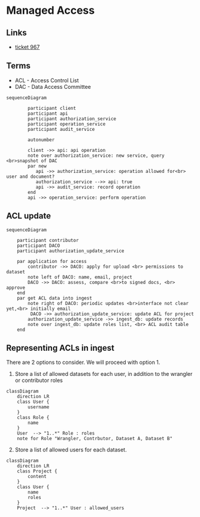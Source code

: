 # Managed Access

## Links
- [ticket 967](https://app.zenhub.com/workspaces/dcp-ingest-product-development-5f71ca62a3cb47326bdc1b5c/issues/gh/ebi-ait/dcp-ingest-central/967)

## Terms

* ACL - Access Control List
* DAC - Data Access Committee

```mermaid
sequenceDiagram

        participant client
        participant api
        participant authorization_service
        participant operation_service
        participant audit_service

        autonumber
    
        client ->> api: api operation
        note over authorization_service: new service, query <br>snapshot of DAC
        par new
           api ->> authorization_service: operation allowed for<br> user and document?
           authorization_service -->> api: true
           api ->> audit_service: record operation
        end 
        api ->> operation_service: perform operation
```

## ACL update
```mermaid
sequenceDiagram

    participant contributor
    participant DACO
    participant authorization_update_service

    par application for access
        contributor ->> DACO: apply for upload <br> permissions to                         dataset
        note left of DACO: name, email, project
        DACO ->> DACO: assess, compare <br>to signed docs, <br> approve
    end 
    par get ACL data into ingest
        note right of DACO: periodic updates <br>interface not clear yet,<br> initially email
         DACO ->> authorization_update_service: update ACL for project
        authorization_update_service ->> ingest_db: update records
        note over ingest_db: update roles list, <br> ACL audit table
    end
```

## Representing ACLs in ingest

There are 2 options to consider. We will proceed with option 1.

1. Store a list of allowed datasets for each user, in addition to the
   wrangler or contributor roles

```mermaid
classDiagram
    direction LR
    class User {
        username
    }
    class Role {
        name
    }
    User  --> "1..*" Role : roles
    note for Role "Wrangler, Contrbutor, Dataset A, Dataset B"
```
2. Store a list of allowed users for each dataset.

```mermaid
classDiagram
    direction LR
    class Project {
        content
    }
    class User {
        name
        roles
    }
    Project  --> "1..*" User : allowed_users
```



